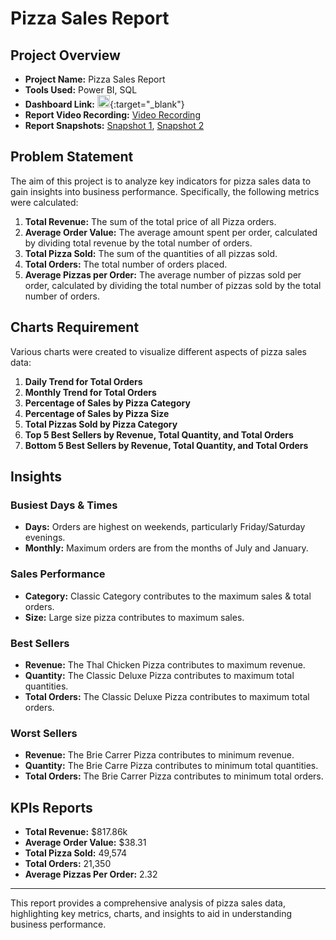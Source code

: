 # Pizza Sales Report

## Project Overview

- **Project Name:** Pizza Sales Report  
- **Tools Used:** Power BI, SQL  
- **Dashboard Link:** [<img src="https://cdn.jsdelivr.net/fontawesome/4.7.0/css/font-awesome.min.css" width="20" height="20">](https://app.powerbi.com/view?r=eyJrIjoiOWFiN2UyMmEtODJkNS00OGVlLWFjNmEtZDA5MzBhMjA3N2E3IiwidCI6ImRmODY3OWNkLWE4MGUtNDVkOC05OWFjLWM4M2VkN2ZmOTVhMCJ9){:target="_blank"} 
- **Report Video Recording:** [Video Recording](vdo.com)  
- **Report Snapshots:** [Snapshot 1](http.image1.in), [Snapshot 2](http.image2.in)

## Problem Statement

The aim of this project is to analyze key indicators for pizza sales data to gain insights into business performance. Specifically, the following metrics were calculated:

1. **Total Revenue:** The sum of the total price of all Pizza orders.
2. **Average Order Value:** The average amount spent per order, calculated by dividing total revenue by the total number of orders.
3. **Total Pizza Sold:** The sum of the quantities of all pizzas sold.
4. **Total Orders:** The total number of orders placed.
5. **Average Pizzas per Order:** The average number of pizzas sold per order, calculated by dividing the total number of pizzas sold by the total number of orders.

## Charts Requirement

Various charts were created to visualize different aspects of pizza sales data:

1. **Daily Trend for Total Orders**
2. **Monthly Trend for Total Orders**
3. **Percentage of Sales by Pizza Category**
4. **Percentage of Sales by Pizza Size**
5. **Total Pizzas Sold by Pizza Category**
6. **Top 5 Best Sellers by Revenue, Total Quantity, and Total Orders**
7. **Bottom 5 Best Sellers by Revenue, Total Quantity, and Total Orders**

## Insights

### Busiest Days & Times
- **Days:** Orders are highest on weekends, particularly Friday/Saturday evenings.
- **Monthly:** Maximum orders are from the months of July and January.

### Sales Performance
- **Category:** Classic Category contributes to the maximum sales & total orders.
- **Size:** Large size pizza contributes to maximum sales.

### Best Sellers
- **Revenue:** The Thal Chicken Pizza contributes to maximum revenue.
- **Quantity:** The Classic Deluxe Pizza contributes to maximum total quantities.
- **Total Orders:** The Classic Deluxe Pizza contributes to maximum total orders.

### Worst Sellers
- **Revenue:** The Brie Carrer Pizza contributes to minimum revenue.
- **Quantity:** The Brie Carre Pizza contributes to minimum total quantities.
- **Total Orders:** The Brie Carrer Pizza contributes to minimum total orders.

## KPIs Reports

- **Total Revenue:** $817.86k
- **Average Order Value:** $38.31
- **Total Pizza Sold:** 49,574
- **Total Orders:** 21,350
- **Average Pizzas Per Order:** 2.32

---

This report provides a comprehensive analysis of pizza sales data, highlighting key metrics, charts, and insights to aid in understanding business performance.
